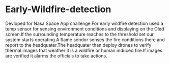 # Early-Wildfire-detection
Devloped for Nasa Space App challenge
For early wildfire detection used a temp sensor for sensing environment conditions and displaying on the Oled screen.If the surrounding temperature reaches to the threshold set our system starts operating.A flame sendor senses the fire conditions there and report to the headquater.The headquater than deploy drones to verify thermal images that weather it is a wildfire or human induced fire.If images are verified it alarms the officials to take actions.

